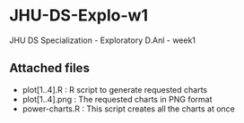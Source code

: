 # JHU-DS-Explo-w1
JHU DS Specialization - Exploratory D.Anl - week1

## Attached files
* plot[1..4].R : R script to generate requested charts
* plot[1..4].png : The requested charts in PNG format
* power-charts.R : This script creates all the charts at once

